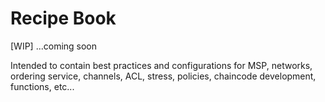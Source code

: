 # Recipe Book

[WIP]
...coming soon

Intended to contain best practices and configurations for MSP, networks, ordering
service, channels, ACL, stress, policies, chaincode development, functions, etc...
